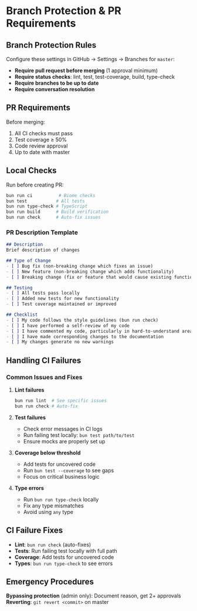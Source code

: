 # Branch Protection & PR Requirements

## Branch Protection Rules

Configure these settings in GitHub → Settings → Branches for `master`:

- **Require pull request before merging** (1 approval minimum)
- **Require status checks**: lint, test, test-coverage, build, type-check
- **Require branches to be up to date**
- **Require conversation resolution**

## PR Requirements

Before merging:
1. All CI checks must pass
2. Test coverage ≥ 50%
3. Code review approval
4. Up to date with master

## Local Checks

Run before creating PR:

```bash
bun run ci          # Biome checks
bun test           # All tests
bun run type-check # TypeScript
bun run build      # Build verification
bun run check      # Auto-fix issues
```

### PR Description Template

```markdown
## Description
Brief description of changes

## Type of Change
- [ ] Bug fix (non-breaking change which fixes an issue)
- [ ] New feature (non-breaking change which adds functionality)
- [ ] Breaking change (fix or feature that would cause existing functionality to not work as expected)

## Testing
- [ ] All tests pass locally
- [ ] Added new tests for new functionality
- [ ] Test coverage maintained or improved

## Checklist
- [ ] My code follows the style guidelines (bun run check)
- [ ] I have performed a self-review of my code
- [ ] I have commented my code, particularly in hard-to-understand areas
- [ ] I have made corresponding changes to the documentation
- [ ] My changes generate no new warnings
```

## Handling CI Failures

### Common Issues and Fixes

1. **Lint failures**
   ```bash
   bun run lint  # See specific issues
   bun run check # Auto-fix
   ```

2. **Test failures**
   - Check error messages in CI logs
   - Run failing test locally: `bun test path/to/test`
   - Ensure mocks are properly set up

3. **Coverage below threshold**
   - Add tests for uncovered code
   - Run `bun test --coverage` to see gaps
   - Focus on critical business logic

4. **Type errors**
   - Run `bun run type-check` locally
   - Fix any type mismatches
   - Avoid using `any` type

## CI Failure Fixes

- **Lint**: `bun run check` (auto-fixes)
- **Tests**: Run failing test locally with full path
- **Coverage**: Add tests for uncovered code
- **Types**: `bun run type-check` to see errors

## Emergency Procedures

**Bypassing protection** (admin only): Document reason, get 2+ approvals  
**Reverting**: `git revert <commit>` on master